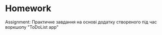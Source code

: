 # Homework
Assignment:  Практичне завдання на основі додатку створеного під час воркшопу "ToDoList app"
